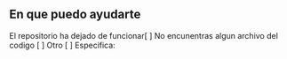 ## En que puedo ayudarte 

El repositorio ha dejado de funcionar[ ]
No encunentras algun archivo del codigo [ ]
Otro [ ]
Especifica:
